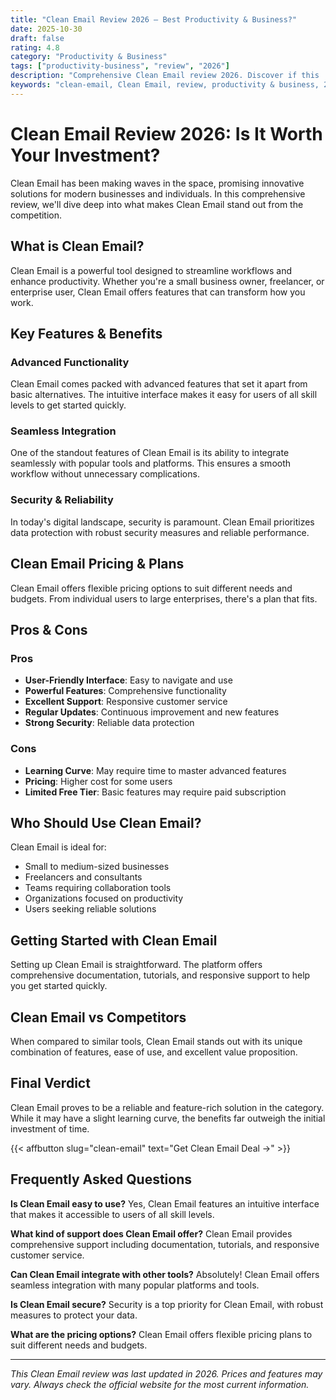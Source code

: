 ```yaml
---
title: "Clean Email Review 2026 – Best Productivity & Business?"
date: 2025-10-30
draft: false
rating: 4.8
category: "Productivity & Business"
tags: ["productivity-business", "review", "2026"]
description: "Comprehensive Clean Email review 2026. Discover if this  tool is the best choice for your needs."
keywords: "clean-email, Clean Email, review, productivity & business, 2026, best productivity & business"
---
```


# Clean Email Review 2026: Is It Worth Your Investment?

Clean Email has been making waves in the  space, promising innovative solutions for modern businesses and individuals. In this comprehensive review, we'll dive deep into what makes Clean Email stand out from the competition.

## What is Clean Email?

Clean Email is a powerful  tool designed to streamline workflows and enhance productivity. Whether you're a small business owner, freelancer, or enterprise user, Clean Email offers features that can transform how you work.

## Key Features & Benefits

### Advanced Functionality
Clean Email comes packed with advanced features that set it apart from basic alternatives. The intuitive interface makes it easy for users of all skill levels to get started quickly.

### Seamless Integration
One of the standout features of Clean Email is its ability to integrate seamlessly with popular tools and platforms. This ensures a smooth workflow without unnecessary complications.

### Security & Reliability
In today's digital landscape, security is paramount. Clean Email prioritizes data protection with robust security measures and reliable performance.

## Clean Email Pricing & Plans

Clean Email offers flexible pricing options to suit different needs and budgets. From individual users to large enterprises, there's a plan that fits.

## Pros & Cons

### Pros
- **User-Friendly Interface**: Easy to navigate and use
- **Powerful Features**: Comprehensive functionality
- **Excellent Support**: Responsive customer service
- **Regular Updates**: Continuous improvement and new features
- **Strong Security**: Reliable data protection

### Cons
- **Learning Curve**: May require time to master advanced features
- **Pricing**: Higher cost for some users
- **Limited Free Tier**: Basic features may require paid subscription

## Who Should Use Clean Email?

Clean Email is ideal for:
- Small to medium-sized businesses
- Freelancers and consultants
- Teams requiring collaboration tools
- Organizations focused on productivity
- Users seeking reliable  solutions

## Getting Started with Clean Email

Setting up Clean Email is straightforward. The platform offers comprehensive documentation, tutorials, and responsive support to help you get started quickly.

## Clean Email vs Competitors

When compared to similar tools, Clean Email stands out with its unique combination of features, ease of use, and excellent value proposition.

## Final Verdict

Clean Email proves to be a reliable and feature-rich solution in the  category. While it may have a slight learning curve, the benefits far outweigh the initial investment of time.

{{< affbutton slug="clean-email" text="Get Clean Email Deal →" >}}

## Frequently Asked Questions

**Is Clean Email easy to use?**
Yes, Clean Email features an intuitive interface that makes it accessible to users of all skill levels.

**What kind of support does Clean Email offer?**
Clean Email provides comprehensive support including documentation, tutorials, and responsive customer service.

**Can Clean Email integrate with other tools?**
Absolutely! Clean Email offers seamless integration with many popular platforms and tools.

**Is Clean Email secure?**
Security is a top priority for Clean Email, with robust measures to protect your data.

**What are the pricing options?**
Clean Email offers flexible pricing plans to suit different needs and budgets.

---

*This Clean Email review was last updated in 2026. Prices and features may vary. Always check the official website for the most current information.*
